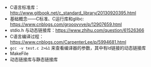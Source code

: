 

- C语言标准库：http://www.gitbook.net/c_standard_library/20130920395.html
- 基础概念——C标准、C运行库和glibc: https://www.cnblogs.com/grooovvve/p/12907659.html
- stdio.h 与动态链接库：https://www.zhihu.com/question/61526366
- C语言编译过程：https://www.cnblogs.com/CarpenterLee/p/5994681.html
- `gcc -v test.c 2>&1` 来查看编译器的参数，其中有ld链接的动态链接库
- MakeFile
- 动态链接库与静态链接库
